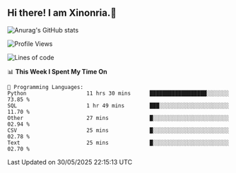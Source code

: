 ## Hi there! I am Xinonria.👋

![Anurag's GitHub stats](https://status-git-main-xinonrias-projects-f26540e3.vercel.app/api?username=xinonria&hide=stars,issues)

<!--START_SECTION:waka-->
![Profile Views](http://img.shields.io/badge/Profile%20Views-0-blue)

![Lines of code](https://img.shields.io/badge/From%20Hello%20World%20I%27ve%20Written-3.3%20million%20lines%20of%20code-blue)

📊 **This Week I Spent My Time On** 

```text
💬 Programming Languages: 
Python                   11 hrs 30 mins      ██████████████████░░░░░░░   73.85 % 
SQL                      1 hr 49 mins        ███░░░░░░░░░░░░░░░░░░░░░░   11.70 % 
Other                    27 mins             █░░░░░░░░░░░░░░░░░░░░░░░░   02.94 % 
CSV                      25 mins             █░░░░░░░░░░░░░░░░░░░░░░░░   02.78 % 
Text                     25 mins             █░░░░░░░░░░░░░░░░░░░░░░░░   02.70 % 
```


 Last Updated on 30/05/2025 22:15:13 UTC
<!--END_SECTION:waka-->

<!--
**xinonria/xinonria** is a ✨ _special_ ✨ repository because its `README.md` (this file) appears on your GitHub profile.

Here are some ideas to get you started:

- 🔭 I’m currently working on ...
- 🌱 I’m currently learning ...
- 👯 I’m looking to collaborate on ...
- 🤔 I’m looking for help with ...
- 💬 Ask me about ...
- 📫 How to reach me: ...
- 😄 Pronouns: ...
- ⚡ Fun fact: ...
-->
